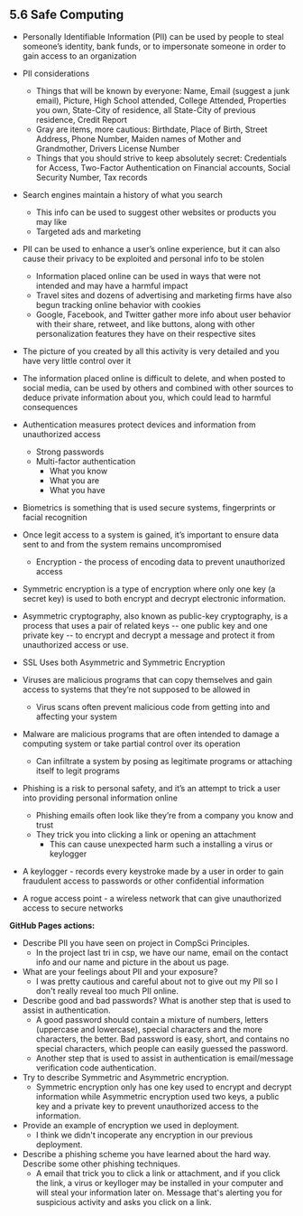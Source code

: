 

## 5.6 Safe Computing
* Personally Identifiable Information (PII) can be used by people to steal someone’s identity, bank funds, or to impersonate someone in order to gain access to an organization
* PII considerations
  * Things that will be known by everyone: Name, Email (suggest a junk email), Picture, High School attended, College Attended, Properties you own, State-City of residence, all State-City of previous residence, Credit Report
  * Gray are items, more cautious: Birthdate, Place of Birth, Street Address, Phone Number, Maiden names of Mother and Grandmother, Drivers License Number
  * Things that you should strive to keep absolutely secret: Credentials for Access, Two-Factor Authentication on Financial accounts, Social Security Number, Tax records
* Search engines maintain a history of what you search
  * This info can be used to suggest other websites or products you may like
  * Targeted ads and marketing
* PII can be used to enhance a user’s online experience, but it can also cause their privacy to be exploited and personal info to be stolen
  * Information placed online can be used in ways that were not intended and may have a harmful impact
  * Travel sites and dozens of advertising and marketing firms have also begun tracking online behavior with cookies
  * Google, Facebook, and Twitter gather more info about user behavior with their share, retweet, and like buttons, along with other personalization features they have on their respective sites
* The picture of you created by all this activity is very detailed and you have very little control over it
* The information placed online is difficult to delete, and when posted to social media, can be used by others and combined with other sources to deduce private information about you, which could lead to harmful consequences
* Authentication measures protect devices and information from unauthorized access
  * Strong passwords
  * Multi-factor authentication
    * What you know
    * What you are
    * What you have
* Biometrics is something that is used secure systems, fingerprints or facial recognition
* Once legit access to a system is gained, it’s important to ensure data sent to and from the system remains uncompromised
  * Encryption - the process of encoding data to prevent unauthorized access
* Symmetric encryption is a type of encryption where only one key (a secret key) is used to both encrypt and decrypt electronic information.
* Asymmetric cryptography, also known as public-key cryptography, is a process that uses a pair of related keys -- one public key and one private key -- to encrypt and decrypt a message and protect it from unauthorized access or use.
* SSL Uses both Asymmetric and Symmetric Encryption

* Viruses are malicious programs that can copy themselves and gain access to systems that they’re not supposed to be allowed in
  * Virus scans often prevent malicious code from getting into and affecting your system
* Malware are malicious programs that are often intended to damage a computing system or take partial control over its operation
  * Can infiltrate a system by posing as legitimate programs or attaching itself to legit programs
* Phishing is a risk to personal safety, and it’s an attempt to trick a user into providing personal information online
  * Phishing emails often look like they’re from a company you know and trust
  * They trick you into clicking a link or opening an attachment
    * This can cause unexpected harm such a installing a virus or keylogger
* A keylogger - records every keystroke made by a user in order to gain fraudulent access to passwords or other confidential information
* A rogue access point - a wireless network that can give unauthorized access to secure networks

**GitHub Pages actions:**
* Describe PII you have seen on project in CompSci Principles.
  * In the project last tri in csp, we have our name, email on the contact info and our name and picture in the about us page.
* What are your feelings about PII and your exposure?
  * I was pretty cautious and careful about not to give out my PII so I don't really reveal too much PII online.
* Describe good and bad passwords? What is another step that is used to assist in authentication.
  * A good password should contain a mixture of numbers, letters (uppercase and lowercase), special characters and the more characters, the better. Bad password is easy, short, and contains no special characters, which people can easily guessed the password. 
  * Another step that is used to assist in authentication is email/message verification code authentication.
* Try to describe Symmetric and Asymmetric encryption. 
  * Symmetric encryption only has one key used to encrypt and decrypt information while Asymmetric encryption used two keys, a public key and a private key to prevent unauthorized access to the information.
* Provide an example of encryption we used in deployment.
  * I think we didn't incoperate any encryption in our previous deployment.
* Describe a phishing scheme you have learned about the hard way. Describe some other phishing techniques.
  * A email that trick you to click a link or attachment, and if you click the link, a virus or keylloger may be installed in your computer and will steal your information later on. Message that's alerting you for suspicious activity and asks you click on a link.
